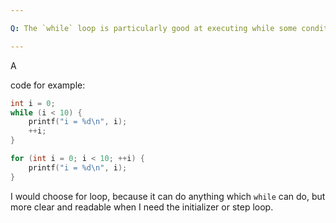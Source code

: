 ```yaml
---

Q: The `while` loop is particularly good at executing while some condition holds; for example, when we need to read values until end-of-file. The `for` loop is generally thought of as a step loop: An index steps through a range of values in a collection. Write an idiomatic use of each loop and then rewrite each using the other loop construct. If you could use only one loop, which would you choose? Why?

---
```


A

code for example:

``` c++
int i = 0;
while (i < 10) {
    printf("i = %d\n", i);
    ++i;
}

for (int i = 0; i < 10; ++i) {
    printf("i = %d\n", i);
}
```

I would choose for loop, because it can do anything which `while` can do, but more clear and readable when I need the initializer or step loop.